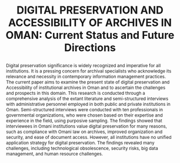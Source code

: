 ---
abstract: 'Digital preservation significance is widely recognized and imperative for
  all institutions. It is a pressing concern for archival specialists who acknowledge
  its relevance and necessity in contemporary information management practices.

  The current paper aims to examine the present state of digital preservation and
  Accessibility of institutional archives in Oman and to ascertain the challenges
  and prospects in this domain. This research is conducted through a comprehensive
  analysis of the extant literature and semi-structured interviews with administrative
  personnel employed in both public and private institutions in Oman. Semi-structured
  interviews were conducted with ten professionals in governmental organizations,
  who were chosen based on their expertise and experience in the field, using purposive
  sampling.

  The findings showed that interviewees in Omani institutions value digital preservation
  for many reasons, such as compliance with Omani law on archives, improved organization
  and security, and ease of document access. However, all institutions have no unified
  application strategy for digital preservation. The findings revealed many challenges,
  including technological obsolescence, security risks, big data management, and human
  resource challenges.'
creators:
- Ahmed Maher Khafaga Shehata
- Abderrazak Mkadmi
date: null
document_url: https://www.ideals.illinois.edu/items/128302/bitstreams/428969/data.pdf
grand_parent: iPRES
institutions: []
keywords:
- digital preservation
- oman
- institutional archives
- information management
- accessibility
landing_page_url: https://hdl.handle.net/2142/121098
language: eng
layout: publication
license: CC-BY 4.0 International
notes_url: null
parent: iPRES 2023
publication_type: paper
size: null
slides_url: https://hdl.handle.net/2142/121674
source_name: iPRES
stream_url: null
title: 'DIGITAL PRESERVATION AND ACCESSIBILITY OF ARCHIVES IN OMAN:  Current Status
  and Future Directions'
year: 2023
---